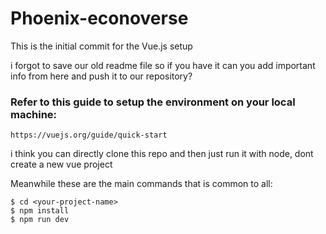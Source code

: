 # Phoenix-econoverse

This is the initial commit for the Vue.js setup

i forgot to save our old readme file so if you have it can you
add important info from here and push it to our repository?


### Refer to this guide to setup the environment on your local machine:
```
https://vuejs.org/guide/quick-start
```

i think you can directly clone this repo and then just run it with node,
dont create a new vue project

Meanwhile these are the main commands that is common to all:
```
$ cd <your-project-name>
$ npm install
$ npm run dev
```

